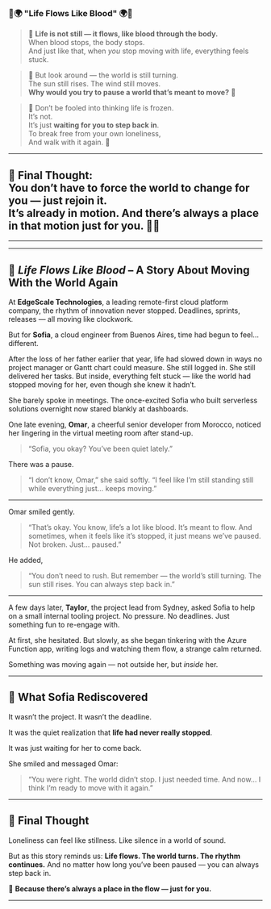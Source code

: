 
### 🌸🌍 **"Life Flows Like Blood"** 🌍🌸

> 🌺 **Life is not still — it flows, like blood through the body.**  
> When blood stops, the body stops.  
> And just like that, when *you* stop moving with life, everything feels stuck.  

> 🌼 But look around — the world is still turning.  
> The sun still rises. The wind still moves.  
> **Why would you try to pause a world that’s meant to move?** 🌻  

> 🌸 Don’t be fooled into thinking life is frozen.  
> It’s not.  
> It’s just **waiting for you to step back in**.  
> To break free from your own loneliness,  
> And walk with it again. 🌷  

---

💐 **Final Thought:**  
You don’t have to force the world to change for you — just rejoin it.  
It’s already in motion. And there’s always a place in that motion **just for you**. 🌼🌿
---
---

---

## 📖 *Life Flows Like Blood* – A Story About Moving With the World Again

At **EdgeScale Technologies**, a leading remote-first cloud platform company, the rhythm of innovation never stopped. Deadlines, sprints, releases — all moving like clockwork.

But for **Sofia**, a cloud engineer from Buenos Aires, time had begun to feel… different.

After the loss of her father earlier that year, life had slowed down in ways no project manager or Gantt chart could measure. She still logged in. She still delivered her tasks. But inside, everything felt stuck — like the world had stopped moving for her, even though she knew it hadn’t.

She barely spoke in meetings. The once-excited Sofia who built serverless solutions overnight now stared blankly at dashboards.

One late evening, **Omar**, a cheerful senior developer from Morocco, noticed her lingering in the virtual meeting room after stand-up.

> “Sofia, you okay? You’ve been quiet lately.”

There was a pause.

> “I don’t know, Omar,” she said softly. “I feel like I’m still standing still while everything just... keeps moving.”

---

Omar smiled gently.

> “That’s okay. You know, life’s a lot like blood. It’s meant to flow. And sometimes, when it feels like it’s stopped, it just means we’ve paused. Not broken. Just... paused.”

He added,

> “You don’t need to rush. But remember — the world’s still turning. The sun still rises. You can always step back in.”

---

A few days later, **Taylor**, the project lead from Sydney, asked Sofia to help on a small internal tooling project. No pressure. No deadlines. Just something fun to re-engage with.

At first, she hesitated. But slowly, as she began tinkering with the Azure Function app, writing logs and watching them flow, a strange calm returned.

Something was moving again — not outside her, but *inside* her.

---

## 🌼 What Sofia Rediscovered

It wasn’t the project. It wasn’t the deadline.

It was the quiet realization that **life had never really stopped**.

It was just waiting for her to come back.

She smiled and messaged Omar:

> “You were right. The world didn’t stop. I just needed time. And now… I think I’m ready to move with it again.”

---

## 💬 Final Thought

Loneliness can feel like stillness. Like silence in a world of sound.

But as this story reminds us:
**Life flows. The world turns. The rhythm continues.**
And no matter how long you’ve been paused — you can always step back in.

🌿 **Because there’s always a place in the flow — just for you.**

---



